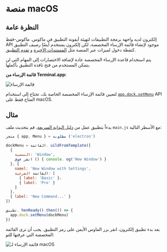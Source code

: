 # منصة macOS

## النظرة عامة

إلكترون لديه واجهة برمجة التطبيقات لتهيئة أيقونة التطبيق في ماكوس. ماكوس-فقط API موجود لإنشاء قائمة الإرساء المخصصة، لكن إلكترون يستخدم أيضًا رصيف التطبيق كنقطة دخول لميزات عبر المنصة مثل [المستندات الأخيرة](./recent-documents.md) و [تقدم التطبيق](./progress-bar.md).

يتم استخدام قاعدة الإرساء المخصصة عادة لإضافة الاختصارات إلى المهام التي لن يتمكن المستخدم من فتح نافذة التطبيق بأكملها.

__قائمة الإرساء من Terminal.app:__

![قائمة الإرساء](https://cloud.githubusercontent.com/assets/639601/5069962/6032658a-6e9c-11e4-9953-aa84006bdfff.png)

لتعيين قائمة الإرساء المخصصة الخاصة بك، تحتاج إلى استخدام [`app.dock.setMenu`](../api/dock.md#docksetmenumenu-macos) API المتاح فقط على macOS.

## مثال

بدءاً بتطبيق عمل من [دليل البداية السريعة](quick-start.md)، قم بتحديث ملف `main.js` مع الأسطر التالية:

```javascript
متجر { app, Menu } = مطلوبة ('electron')

dockMenu = القائمة. uildFromTemplate([
  {
    التسمية: 'Window',
    انقر فوق () { console. og('New Window') }
  }, {
    namel: 'New Window with Settings',
    القائمة الفرعية: [
      { label: 'Basic' }،
      { label: 'Pro' }
    ]
  }،
  { label: 'New Command...' }
])

تطبيق. henReady().then(() => {
  app.dock.setMenu(dockMenu)
})
```

بعد بدء تطبيق إلكترون، انقر بزر الماوس الأيمن على رمز التطبيق. يجب أن ترى القائمة المخصصة التي عرفتها للتو:

![قائمة الإرساء لـ macOS](../images/macos-dock-menu.png)
